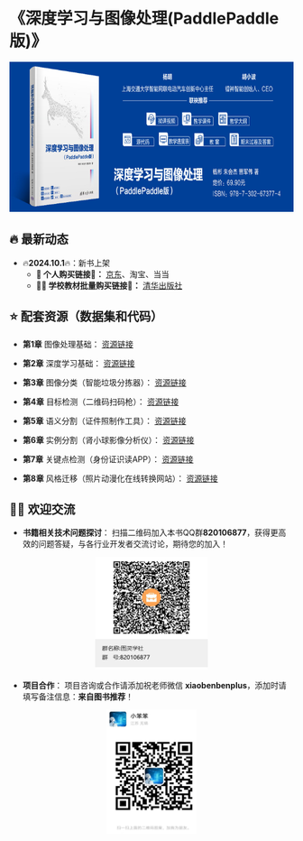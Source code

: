# 《深度学习与图像处理(PaddlePaddle版)》

<div align='center'>
  <img src='./docs/book.jpg'width='750' height='266'/>
</div>

## 🔥 最新动态

- 🔥**2024.10.1**🔥：新书上架
  - **💙 个人购买链接🔗：** [京东](https://item.jd.com/10120353190089.html)、淘宝、当当
  - **👩‍🏫 学校教材批量购买链接🔗：** [清华出版社](https://www.tup.tsinghua.edu.cn/booksCenter/book_09607601.html)


## ⭐ 配套资源（数据集和代码）
* **第1章** 图像处理基础：
[资源链接](https://aistudio.baidu.com/datasetdetail/253430)

* **第2章** 深度学习基础：
[资源链接](https://aistudio.baidu.com/datasetdetail/252154)

* **第3章** 图像分类（智能垃圾分拣器）：
[资源链接](https://aistudio.baidu.com/datasetdetail/251514)

* **第4章** 目标检测（二维码扫码枪）：
[资源链接](https://aistudio.baidu.com/datasetdetail/103078)

* **第5章** 语义分割（证件照制作工具）：
[资源链接](https://aistudio.baidu.com/datasetdetail/253252)

* **第6章** 实例分割（肾小球影像分析仪）：
[资源链接](https://aistudio.baidu.com/datasetdetail/240620)

* **第7章** 关键点检测（身份证识读APP）：
[资源链接](https://aistudio.baidu.com/datasetdetail/237276)

* **第8章** 风格迁移（照片动漫化在线转换网站）：
[资源链接](https://aistudio.baidu.com/datasetdetail/244532)


## 🧙‍♂️ 欢迎交流
* **书籍相关技术问题探讨**：
扫描二维码加入本书QQ群**820106877**，获得更高效的问题答疑，与各行业开发者交流讨论，期待您的加入！
<div align='center'>
  <img src='./docs/qq.jpg'width='200' height='200'/>
</div>

* **项目合作**：
项目咨询或合作请添加祝老师微信 **xiaobenbenplus**，添加时请填写备注信息：**来自图书推荐**！
<div align='center'>
  <img src='./docs/wechat.jpg'width='160' height='220'/>
</div>
